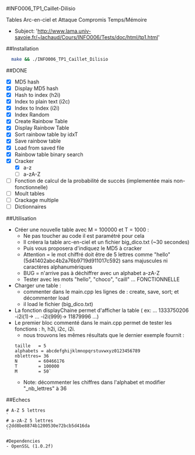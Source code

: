 #INFO006_TP1_Caillet-Dilisio

Tables Arc-en-ciel et Attaque Compromis Temps/Mémoire
* Subject: 'http://www.lama.univ-savoie.fr/~lachaud/Cours/INFO006/Tests/doc/html/tp1.html'


##Installation

 ```bash
   make && ./INFO006_TP1_Caillet_Dilisio
 ```

##DONE
- [x] MD5 hash
- [x] Display MD5 hash   
- [x] Hash to index (h2i)
- [x] Index to plain text (i2c) 
- [x] Index to Index (i2i) 
- [x] Index Random 
- [x] Create Rainbow Table 
- [x] Display Rainbow Table 
- [x] Sort rainbow table by idxT
- [x] Save rainbow table
- [x] Load from saved file
- [x] Rainbow table binary search
- [x] Cracker 
    - [x] a-z
    - [ ] a-zA-Z
- [ ] Fonction de calcul de la probabilité de succès (implementée mais non-fonctionnelle)
- [ ] Moult tables 
- [ ] Crackage multiple
- [ ] Dictionnaires

##Utilisation 
- Créer une nouvelle table avec M = 100000 et T = 1000 : 
    - Ne pas toucher au code il est paramétré pour cela 
    - Il créera la table arc-en-ciel et un fichier big_dico.txt (~30 secondes) 
    - Puis vous proposera d'indiquez le MD5 à cracker
    - Attention = le mot chiffré doit être de 5 lettres comme "hello" (5d41402abc4b2a76b9719d911017c592) sans majuscules ni caractères alphanumériques
    - BUG = n'arrive pas à déchiffrer avec un alphabet a-zA-Z 
    - Tester avec les mots "hello", "choco", "caill" ... FONCTIONNELLE 
- Charger une table :
    - commenter dans le main.cpp les lignes de : create, save, sort; et décommenter load 
    - il load le fichier (big_dico.txt) 
- La fonction displayChaine permet d'afficher la table ( ex:  ... 1333750206 -i2i(1)-> ... -i2i(999)-> 11879996 ...)
- Le premier bloc commenté dans le main.cpp permet de tester les fonctions : h, h2i, i2c, i2i. 
    - nous trouvons les mêmes résultats que le dernier exemple fournit :
    ```
    taille   = 5
    alphabets = abcdefghijklmnopqrstuvwxyz0123456789
    nblettres= 36
    N        = 60466176
    T        = 100000
    M        = 50`
    ```
    - Note: décommenter les chiffres dans l'alphabet et modifier "_nb_lettres" à 36
    
##Echecs
```
# A-Z 5 lettres
`
# a-zA-Z 5 lettres
c2dd8be8874b1200530e72bcb5d416da
``
    
#Dependencies 
- OpenSSL (1.0.2f)